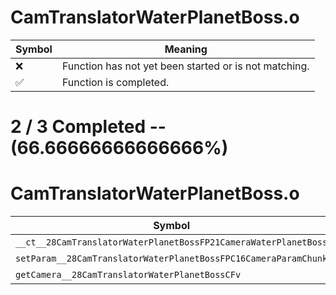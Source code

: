 # CamTranslatorWaterPlanetBoss.o
| Symbol | Meaning 
| ------------- | ------------- 
| :x: | Function has not yet been started or is not matching. 
| :white_check_mark: | Function is completed. 


# 2 / 3 Completed -- (66.66666666666666%)
# CamTranslatorWaterPlanetBoss.o
| Symbol | Decompiled? |
| ------------- | ------------- |
| `__ct__28CamTranslatorWaterPlanetBossFP21CameraWaterPlanetBoss` | :white_check_mark: |
| `setParam__28CamTranslatorWaterPlanetBossFPC16CameraParamChunk` | :x: |
| `getCamera__28CamTranslatorWaterPlanetBossCFv` | :white_check_mark: |
